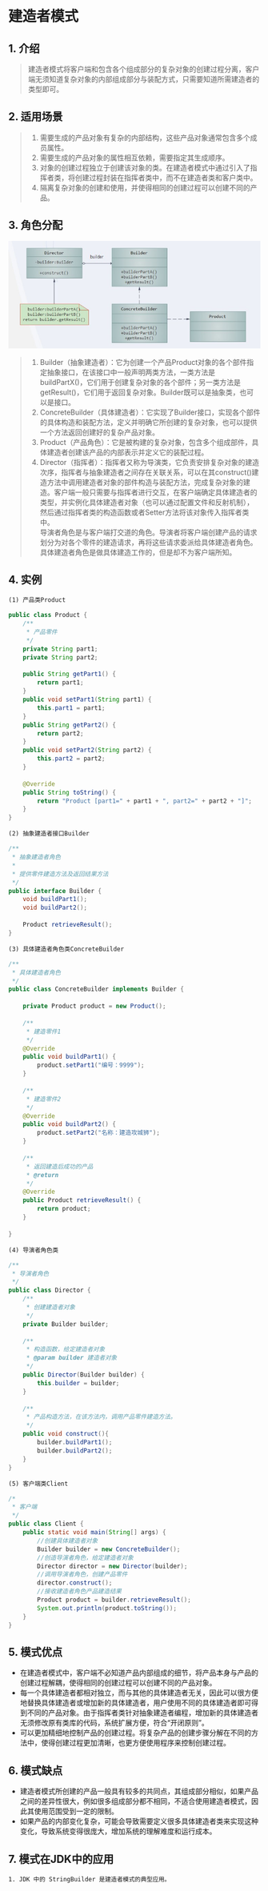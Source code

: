 # 建造者模式
## 1. 介绍
> 建造者模式将客户端和包含各个组成部分的复杂对象的创建过程分离，客户端无须知道复杂对象的内部组成部分与装配方式，只需要知道所需建造者的类型即可。  

## 2. 适用场景
> 1. 需要生成的产品对象有复杂的内部结构，这些产品对象通常包含多个成员属性。  
> 2. 需要生成的产品对象的属性相互依赖，需要指定其生成顺序。  
> 3. 对象的创建过程独立于创建该对象的类。在建造者模式中通过引入了指挥者类，将创建过程封装在指挥者类中，而不在建造者类和客户类中。  
> 4. 隔离复杂对象的创建和使用，并使得相同的创建过程可以创建不同的产品。  

## 3. 角色分配
![](https://github.com/guicaivip/java-GOF/blob/master/%E5%88%9B%E5%BB%BA%E5%9E%8B%E6%A8%A1%E5%BC%8F/%E5%BB%BA%E9%80%A0%E8%80%85%E6%A8%A1%E5%BC%8F/%E5%BB%BA%E9%80%A0%E8%80%85%E6%A8%A1%E5%BC%8F.jpg)
> 1. Builder（抽象建造者）：它为创建一个产品Product对象的各个部件指定抽象接口，在该接口中一般声明两类方法，一类方法是buildPartX()，它们用于创建复杂对象的各个部件；另一类方法是getResult()，它们用于返回复杂对象。Builder既可以是抽象类，也可以是接口。  
> 2. ConcreteBuilder（具体建造者）：它实现了Builder接口，实现各个部件的具体构造和装配方法，定义并明确它所创建的复杂对象，也可以提供一个方法返回创建好的复杂产品对象。  
> 3. Product（产品角色）：它是被构建的复杂对象，包含多个组成部件，具体建造者创建该产品的内部表示并定义它的装配过程。  
> 4. Director（指挥者）：指挥者又称为导演类，它负责安排复杂对象的建造次序，指挥者与抽象建造者之间存在关联关系，可以在其construct()建造方法中调用建造者对象的部件构造与装配方法，完成复杂对象的建造。客户端一般只需要与指挥者进行交互，在客户端确定具体建造者的类型，并实例化具体建造者对象（也可以通过配置文件和反射机制），然后通过指挥者类的构造函数或者Setter方法将该对象传入指挥者类中。  
> 导演者角色是与客户端打交道的角色。导演者将客户端创建产品的请求划分为对各个零件的建造请求，再将这些请求委派给具体建造者角色。具体建造者角色是做具体建造工作的，但是却不为客户端所知。

## 4. 实例
    (1) 产品类Product
```Java
public class Product {
    /**
     * 产品零件
     */
    private String part1;
    private String part2;
    
    public String getPart1() {
        return part1;
    }
    public void setPart1(String part1) {
        this.part1 = part1;
    }
    public String getPart2() {
        return part2;
    }
    public void setPart2(String part2) {
        this.part2 = part2;
    }
    
    @Override
    public String toString() {
        return "Product [part1=" + part1 + ", part2=" + part2 + "]";
    }
}
```

    (2) 抽象建造者接口Builder
```Java
/**
 * 抽象建造者角色
 * 
 * 提供零件建造方法及返回结果方法
 */
public interface Builder {
    void buildPart1();
    void buildPart2();
    
    Product retrieveResult();
}
```

    (3) 具体建造者角色类ConcreteBuilder
```Java
/**
 * 具体建造者角色
 */
public class ConcreteBuilder implements Builder {
    
    private Product product = new Product();
    
    /**
     * 建造零件1
     */
    @Override
    public void buildPart1() {
        product.setPart1("编号：9999");
    }

    /**
     * 建造零件2
     */
    @Override
    public void buildPart2() {
        product.setPart2("名称：建造攻城狮");
    }

    /**
     * 返回建造后成功的产品
     * @return
     */
    @Override
    public Product retrieveResult() {
        return product;
    }

}
```

    (4) 导演者角色类
```Java
/**
 * 导演者角色
 */
public class Director {
    /**
     * 创建建造者对象
     */
    private Builder builder;
    
    /**
     * 构造函数，给定建造者对象
     * @param builder 建造者对象
     */
    public Director(Builder builder) {
        this.builder = builder;
    }
    
    /**
     * 产品构造方法，在该方法内，调用产品零件建造方法。
     */
    public void construct(){
        builder.buildPart1();
        builder.buildPart2();
    }
}
```

    (5) 客户端类Client
```Java
/*
 * 客户端
 */
public class Client {
    public static void main(String[] args) {
        //创建具体建造者对象
        Builder builder = new ConcreteBuilder();
        //创造导演者角色，给定建造者对象
        Director director = new Director(builder);
        //调用导演者角色，创建产品零件
        director.construct();
        //接收建造者角色产品建造结果
        Product product = builder.retrieveResult();
        System.out.println(product.toString());
    }
}
```

## 5. 模式优点
* 在建造者模式中，客户端不必知道产品内部组成的细节，将产品本身与产品的创建过程解耦，使得相同的创建过程可以创建不同的产品对象。  
* 每一个具体建造者都相对独立，而与其他的具体建造者无关，因此可以很方便地替换具体建造者或增加新的具体建造者，用户使用不同的具体建造者即可得到不同的产品对象。由于指挥者类针对抽象建造者编程，增加新的具体建造者无须修改原有类库的代码，系统扩展方便，符合“开闭原则”。  
* 可以更加精细地控制产品的创建过程。将复杂产品的创建步骤分解在不同的方法中，使得创建过程更加清晰，也更方便使用程序来控制创建过程。  

## 6. 模式缺点
* 建造者模式所创建的产品一般具有较多的共同点，其组成部分相似，如果产品之间的差异性很大，例如很多组成部分都不相同，不适合使用建造者模式，因此其使用范围受到一定的限制。
* 如果产品的内部变化复杂，可能会导致需要定义很多具体建造者类来实现这种变化，导致系统变得很庞大，增加系统的理解难度和运行成本。  

## 7. 模式在JDK中的应用
    1. JDK 中的 StringBuilder 是建造者模式的典型应用。